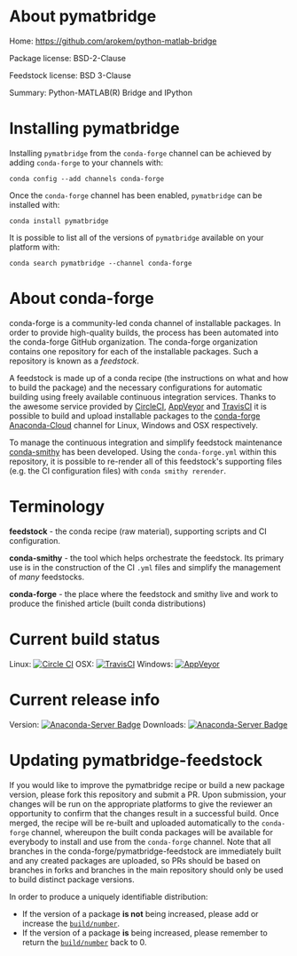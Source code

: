 About pymatbridge
=================

Home: https://github.com/arokem/python-matlab-bridge

Package license: BSD-2-Clause

Feedstock license: BSD 3-Clause

Summary: Python-MATLAB(R) Bridge and IPython



Installing pymatbridge
======================

Installing `pymatbridge` from the `conda-forge` channel can be achieved by adding `conda-forge` to your channels with:

```
conda config --add channels conda-forge
```

Once the `conda-forge` channel has been enabled, `pymatbridge` can be installed with:

```
conda install pymatbridge
```

It is possible to list all of the versions of `pymatbridge` available on your platform with:

```
conda search pymatbridge --channel conda-forge
```



About conda-forge
=================

conda-forge is a community-led conda channel of installable packages.
In order to provide high-quality builds, the process has been automated into the
conda-forge GitHub organization. The conda-forge organization contains one repository
for each of the installable packages. Such a repository is known as a *feedstock*.

A feedstock is made up of a conda recipe (the instructions on what and how to build
the package) and the necessary configurations for automatic building using freely
available continuous integration services. Thanks to the awesome service provided by
[CircleCI](https://circleci.com/), [AppVeyor](http://www.appveyor.com/)
and [TravisCI](https://travis-ci.org/) it is possible to build and upload installable
packages to the [conda-forge](https://anaconda.org/conda-forge)
[Anaconda-Cloud](http://docs.anaconda.org/) channel for Linux, Windows and OSX respectively.

To manage the continuous integration and simplify feedstock maintenance
[conda-smithy](http://github.com/conda-forge/conda-smithy) has been developed.
Using the ``conda-forge.yml`` within this repository, it is possible to re-render all of
this feedstock's supporting files (e.g. the CI configuration files) with ``conda smithy rerender``.


Terminology
===========

**feedstock** - the conda recipe (raw material), supporting scripts and CI configuration.

**conda-smithy** - the tool which helps orchestrate the feedstock.
                   Its primary use is in the construction of the CI ``.yml`` files
                   and simplify the management of *many* feedstocks.

**conda-forge** - the place where the feedstock and smithy live and work to
                  produce the finished article (built conda distributions)

Current build status
====================

Linux: [![Circle CI](https://circleci.com/gh/conda-forge/pymatbridge-feedstock.svg?style=shield)](https://circleci.com/gh/conda-forge/pymatbridge-feedstock)
OSX: [![TravisCI](https://travis-ci.org/conda-forge/pymatbridge-feedstock.svg?branch=master)](https://travis-ci.org/conda-forge/pymatbridge-feedstock)
Windows: [![AppVeyor](https://ci.appveyor.com/api/projects/status/github/conda-forge/pymatbridge-feedstock?svg=True)](https://ci.appveyor.com/project/conda-forge/pymatbridge-feedstock/branch/master)

Current release info
====================
Version: [![Anaconda-Server Badge](https://anaconda.org/conda-forge/pymatbridge/badges/version.svg)](https://anaconda.org/conda-forge/pymatbridge)
Downloads: [![Anaconda-Server Badge](https://anaconda.org/conda-forge/pymatbridge/badges/downloads.svg)](https://anaconda.org/conda-forge/pymatbridge)


Updating pymatbridge-feedstock
==============================

If you would like to improve the pymatbridge recipe or build a new
package version, please fork this repository and submit a PR. Upon submission,
your changes will be run on the appropriate platforms to give the reviewer an
opportunity to confirm that the changes result in a successful build. Once
merged, the recipe will be re-built and uploaded automatically to the
`conda-forge` channel, whereupon the built conda packages will be available for
everybody to install and use from the `conda-forge` channel.
Note that all branches in the conda-forge/pymatbridge-feedstock are
immediately built and any created packages are uploaded, so PRs should be based
on branches in forks and branches in the main repository should only be used to
build distinct package versions.

In order to produce a uniquely identifiable distribution:
 * If the version of a package **is not** being increased, please add or increase
   the [``build/number``](http://conda.pydata.org/docs/building/meta-yaml.html#build-number-and-string).
 * If the version of a package **is** being increased, please remember to return
   the [``build/number``](http://conda.pydata.org/docs/building/meta-yaml.html#build-number-and-string)
   back to 0.
